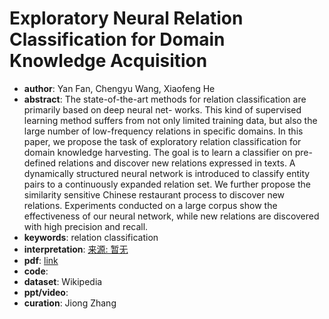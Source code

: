# Exploratory Neural Relation Classification for Domain Knowledge Acquisition
* **author**: Yan Fan, Chengyu Wang, Xiaofeng He
* **abstract**: The state-of-the-art methods for relation classification are primarily based on deep neural net- works. This kind of supervised learning method suffers from not only limited training data, but also the large number of low-frequency relations in specific domains. In this paper, we propose the task of exploratory relation classification for domain knowledge harvesting. The goal is to learn a classifier on pre-defined relations and discover new relations expressed in texts. A dynamically structured neural network is introduced to classify entity pairs to a continuously expanded relation set. We further propose the similarity sensitive Chinese restaurant process to discover new relations. Experiments conducted on a large corpus show the effectiveness of our neural network, while new relations are discovered with high precision and recall.
* **keywords**: relation classification
* **interpretation**: [来源: 暂无]()
* **pdf**: [link](https://www.aclweb.org/anthology/C18-1192.pdf)
* **code**: 
* **dataset**: Wikipedia
* **ppt/video**:
* **curation**: Jiong Zhang 